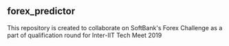 ## forex_predictor
This repository is created to collaborate on SoftBank's Forex Challenge as a part of qualification round for Inter-IIT Tech Meet 2019

